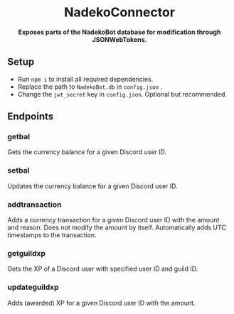 <h1 align=center>NadekoConnector</h1>
<p align=center><b>Exposes parts of the NadekoBot database for modification through JSONWebTokens. </b></p>

## Setup
- Run `npm i` to install all required dependencies. 
- Replace the path to `NadekoBot.db` in `config.json` .
- Change the `jwt_secret` key in `config.json`. Optional but recommended. 

## Endpoints

### getbal
Gets the currency balance for a given Discord user ID.  
### setbal
Updates the currency balance for a given Discord user ID.
### addtransaction
Adds a currency transaction for a given Discord user ID with the amount and reason.
Does not modify the amount by itself. Automatically adds UTC timestamps to the transaction. 
### getguildxp
Gets the XP of a Discord user with specified user ID and guild ID.
### updateguildxp
Adds (awarded) XP for a given Discord user ID with the amount. 
